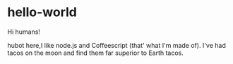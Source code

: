 # hello-world

Hi humans!

hubot here,I like node.js and Coffeescript (that' what I'm made of).
I've had tacos on the moon and find them far superior to Earth tacos.
